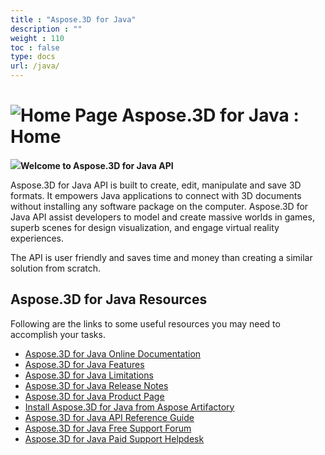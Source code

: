 ```yaml
---
title : "Aspose.3D for Java" 
description : "" 
weight : 110 
toc : false
type: docs
url: /java/
---
```


# ![Home Page](https://docs2.aspose.com/3d/java/images/icons/contenttypes/home_page_16.png) Aspose.3D for Java : Home 


  
![](https://docs2.aspose.com/3d/java/attachments/thumbnails/64456312/66519066)**Welcome to Aspose.3D for Java API**

Aspose.3D for Java API is built to create, edit, manipulate and save 3D formats. It empowers Java applications to connect with 3D documents without installing any software package on the computer. Aspose.3D for Java API assist developers to model and create massive worlds in games, superb scenes for design visualization, and engage virtual reality experiences.

The API is user friendly and saves time and money than creating a similar solution from scratch.

## Aspose.3D for Java Resources

Following are the links to some useful resources you may need to accomplish your tasks.

*   [Aspose.3D for Java Online Documentation](https://docs2.aspose.com/3d/java/)
*   [Aspose.3D for Java Features](https://docs2.aspose.com/3d/java/gettingstarted/product+overview#productoverview-richfeatures)
*   [Aspose.3D for Java Limitations](https://docs2.aspose.com/3d/java/gettingstarted/installation#installation-systemrequirements)
*   [Aspose.3D for Java Release Notes](https://docs2.aspose.com/3d/java/releasenotes/)
*   [Aspose.3D for Java Product Page](https://products.aspose.com/3d/java)
*   [Install Aspose.3D for Java from Aspose Artifactory](https://docs2.aspose.com/3d/java/gettingstarted/installation)
*   [Aspose.3D for Java API Reference Guide](https://apireference.aspose.com/java/3d)
*   [Aspose.3D for Java Free Support Forum](https://forum.aspose.com/c/3d)
*   [Aspose.3D for Java Paid Support Helpdesk](https://helpdesk.aspose.com/)

